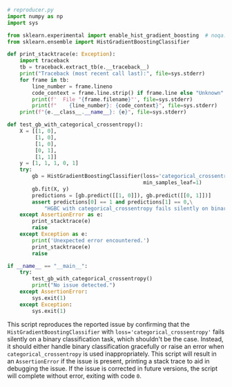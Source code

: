 ```python
# reproducer.py
import numpy as np
import sys

from sklearn.experimental import enable_hist_gradient_boosting  # noqa: F401
from sklearn.ensemble import HistGradientBoostingClassifier

def print_stacktrace(e: Exception):
    import traceback
    tb = traceback.extract_tb(e.__traceback__)
    print("Traceback (most recent call last):", file=sys.stderr)
    for frame in tb:
        line_number = frame.lineno
        code_context = frame.line.strip() if frame.line else "Unknown"
        print(f'  File "{frame.filename}"', file=sys.stderr)
        print(f"    {line_number}: {code_context}", file=sys.stderr)
    print(f"{e.__class__.__name__}: {e}", file=sys.stderr)

def test_gb_with_categorical_crossentropy():
    X = [[1, 0],
         [1, 0],
         [1, 0],
         [0, 1],
         [1, 1]]
    y = [1, 1, 1, 0, 1]
    try:
        gb = HistGradientBoostingClassifier(loss='categorical_crossentropy',
                                            min_samples_leaf=1)
        gb.fit(X, y)
        predictions = [gb.predict([[1, 0]]), gb.predict([[0, 1]])]
        assert predictions[0] == 1 and predictions[1] == 0,\
            "HGBC with categorical_crossentropy fails silently on binary classification"
    except AssertionError as e:
        print_stacktrace(e)
        raise
    except Exception as e:
        print('Unexpected error encountered.')
        print_stacktrace(e)
        raise

if __name__ == "__main__":
    try:
        test_gb_with_categorical_crossentropy()
        print("No issue detected.")
    except AssertionError:
        sys.exit(1)
    except Exception:
        sys.exit(1)
```

This script reproduces the reported issue by confirming that the `HistGradientBoostingClassifier` with `loss='categorical_crossentropy'` fails silently on a binary classification task, which shouldn't be the case. Instead, it should either handle binary classification gracefully or raise an error when `categorical_crossentropy` is used inappropriately. This script will result in an `AssertionError` if the issue is present, printing a stack trace to aid in debugging the issue. If the issue is corrected in future versions, the script will complete without error, exiting with code `0`.